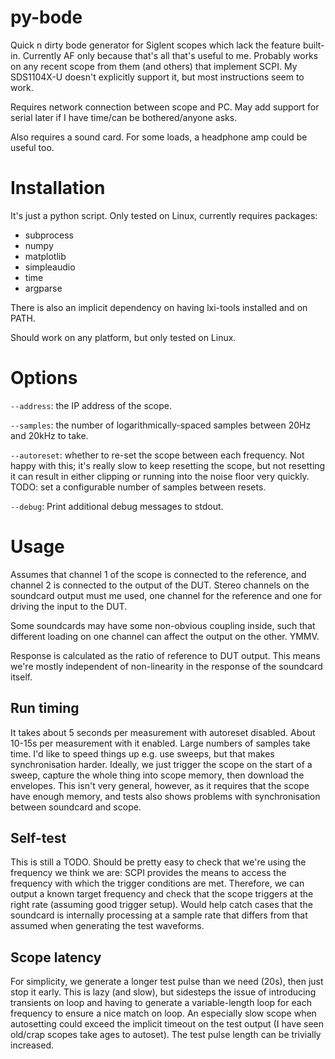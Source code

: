 # py-bode
Quick n dirty bode generator for Siglent scopes which lack the feature built-in. Currently AF only because that's all that's useful to me. Probably works on any recent scope from them (and others) that implement SCPI. My SDS1104X-U doesn't explicitly support it, but most instructions seem to work.

Requires network connection between scope and PC. May add support for serial later if I have time/can be bothered/anyone asks.

Also requires a sound card. For some loads, a headphone amp could be useful too.

# Installation

It's just a python script. Only tested on Linux, currently requires packages:
* subprocess
* numpy
* matplotlib
* simpleaudio
* time
* argparse

There is also an implicit dependency on having lxi-tools installed and on PATH.

Should work on any platform, but only tested on Linux.

# Options

`--address`: the IP address of the scope.

`--samples`: the number of logarithmically-spaced samples between 20Hz and 20kHz to take.

`--autoreset`: whether to re-set the scope between each frequency. Not happy with this; it's really slow to keep resetting the scope, but not resetting it can result in either clipping or running into the noise floor very quickly. TODO: set a configurable number of samples between resets.

`--debug`: Print additional debug messages to stdout.


# Usage

Assumes that channel 1 of the scope is connected to the reference, and channel 2 is connected to the output of the DUT. Stereo channels on the soundcard output must me used, one channel for the reference and one for driving the input to the DUT.

Some soundcards may have some non-obvious coupling inside, such that different loading on one channel can affect the output on the other. YMMV.

Response is calculated as the ratio of reference to DUT output. This means we're mostly independent of non-linearity in the response of the soundcard itself.

## Run timing

It takes about 5 seconds per measurement with autoreset disabled. About 10-15s per measurement with it enabled. Large numbers of samples take time. I'd like to speed things up e.g. use sweeps, but that makes synchronisation harder. Ideally, we just trigger the scope on the start of a sweep, capture the whole thing into scope memory, then download the envelopes. This isn't very general, however, as it requires that the scope have enough memory, and tests also shows problems with synchronisation between soundcard and scope.

## Self-test

This is still a TODO. Should be pretty easy to check that we're using the frequency we think we are: SCPI provides the means to access the frequency with which the trigger conditions are met. Therefore, we can output a known target frequency and check that the scope triggers at the right rate (assuming good trigger setup). Would help catch cases that the soundcard is internally processing at a sample rate that differs from that assumed when generating the test waveforms.

## Scope latency

For simplicity, we generate a longer test pulse than we need (20s), then just stop it early. This is lazy (and slow), but sidesteps the issue of introducing transients on loop and having to generate a variable-length loop for each frequency to ensure a nice match on loop. An especially slow scope when autosetting could exceed the implicit timeout on the test output (I have seen old/crap scopes take ages to autoset). The test pulse length can be trivially increased.
